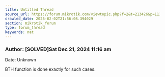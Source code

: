 ```yaml
---
title: Untitled Thread
source_url: https://forum.mikrotik.com/viewtopic.php?f=2&t=213426&p=1115760&amp;sid=3b77a3334c914448dbbc02bfdff4c3aa#p1115760
crawled_date: 2025-02-02T21:56:08.394029
section: mikrotik_forum
type: forum_thread
keywords: nat
---
```


### Author: [SOLVED]Sat Dec 21, 2024 11:16 am
Date: Unknown

BTH function is done exactly for such cases.


